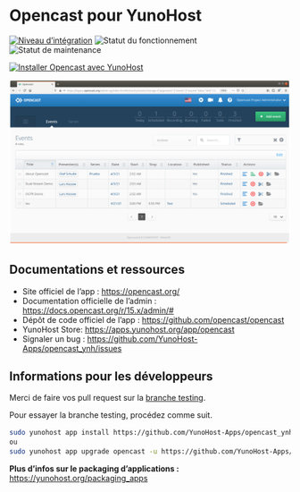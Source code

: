 <!--
N.B.: This README was automatically generated by https://github.com/YunoHost/apps/tree/master/tools/README-generator
It shall NOT be edited by hand.
-->

# Opencast pour YunoHost

[![Niveau d’intégration](https://dash.yunohost.org/integration/opencast.svg)](https://dash.yunohost.org/appci/app/opencast) ![Statut du fonctionnement](https://ci-apps.yunohost.org/ci/badges/opencast.status.svg) ![Statut de maintenance](https://ci-apps.yunohost.org/ci/badges/opencast.maintain.svg)

[![Installer Opencast avec YunoHost](https://install-app.yunohost.org/install-with-yunohost.svg)](https://install-app.yunohost.org/?app=opencast)

![Capture d’écran de Opencast](./doc/screenshots/screeshot.png)

## Documentations et ressources

* Site officiel de l’app : <https://opencast.org/>
* Documentation officielle de l’admin : <https://docs.opencast.org/r/15.x/admin/#>
* Dépôt de code officiel de l’app : <https://github.com/opencast/opencast>
* YunoHost Store: <https://apps.yunohost.org/app/opencast>
* Signaler un bug : <https://github.com/YunoHost-Apps/opencast_ynh/issues>

## Informations pour les développeurs

Merci de faire vos pull request sur la [branche testing](https://github.com/YunoHost-Apps/opencast_ynh/tree/testing).

Pour essayer la branche testing, procédez comme suit.

``` bash
sudo yunohost app install https://github.com/YunoHost-Apps/opencast_ynh/tree/testing --debug
ou
sudo yunohost app upgrade opencast -u https://github.com/YunoHost-Apps/opencast_ynh/tree/testing --debug
```

**Plus d’infos sur le packaging d’applications :** <https://yunohost.org/packaging_apps>